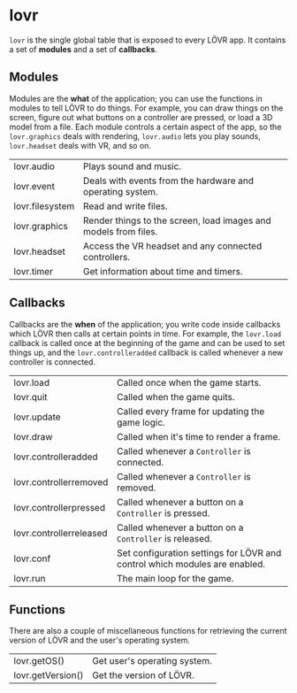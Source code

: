<!--
category: module
-->

lovr
===

`lovr` is the single global table that is exposed to every LÖVR app.  It contains a set of
**modules** and a set of **callbacks**.

Modules
---

Modules are the **what** of the application; you can use the functions in modules to tell LÖVR to do
things.  For example, you can draw things on the screen, figure out what buttons on a controller are
pressed, or load a 3D model from a file.  Each module controls a certain aspect of the app, so the
`lovr.graphics` deals with rendering, `lovr.audio` lets you play sounds, `lovr.headset` deals with
VR, and so on.

<table>
<tr>
  <td class="pre">lovr.audio</td>
  <td>Plays sound and music.</td>
</tr>

<tr>
  <td class="pre">lovr.event</td>
  <td>Deals with events from the hardware and operating system.</td>
</tr>

<tr>
  <td class="pre">lovr.filesystem</td>
  <td>Read and write files.</td>
</tr>

<tr>
  <td class="pre">lovr.graphics</td>
  <td>Render things to the screen, load images and models from files.</td>
</tr>

<tr>
  <td class="pre">lovr.headset</td>
  <td>Access the VR headset and any connected controllers.</td>
</tr>

<tr>
  <td class="pre">lovr.timer</td>
  <td>Get information about time and timers.</td>
</tr>
</table>

Callbacks
---

Callbacks are the **when** of the application; you write code inside callbacks which LÖVR then calls
at certain points in time.  For example, the `lovr.load` callback is called once at the beginning of
the game and can be used to set things up, and the `lovr.controlleradded` callback is called
whenever a new controller is connected.

<table>
<tr>
  <td class="pre">lovr.load</td>
  <td>Called once when the game starts.</td>
</tr>

<tr>
  <td class="pre">lovr.quit</td>
  <td>Called when the game quits.</td>
</tr>

<tr>
  <td class="pre">lovr.update</td>
  <td>Called every frame for updating the game logic.</td>
</tr>

<tr>
  <td class="pre">lovr.draw</td>
  <td>Called when it's time to render a frame.</td>
</tr>

<tr>
  <td class="pre">lovr.controlleradded</td>
  <td>Called whenever a <code>Controller</code> is connected.</td>
</tr>

<tr>
  <td class="pre">lovr.controllerremoved</td>
  <td>Called whenever a <code>Controller</code> is removed.</td>
</tr>

<tr>
  <td class="pre">lovr.controllerpressed</td>
  <td>Called whenever a button on a <code>Controller</code> is pressed.</td>
</tr>

<tr>
  <td class="pre">lovr.controllerreleased</td>
  <td>Called whenever a button on a <code>Controller</code> is released.</td>
</tr>

<tr>
  <td class="pre">lovr.conf</td>
  <td>Set configuration settings for LÖVR and control which modules are enabled.</td>
</tr>

<tr>
  <td class="pre">lovr.run</td>
  <td>The main loop for the game.</td>
</tr>
</table>

Functions
---

There are also a couple of miscellaneous functions for retrieving the current version of LÖVR and
the user's operating system.

<table>
<tr>
  <td class="pre">lovr.getOS()</td>
  <td>Get user's operating system.</td>
</tr>

<tr>
  <td class="pre">lovr.getVersion()</td>
  <td>Get the version of LÖVR.</td>
</tr>
</table>

